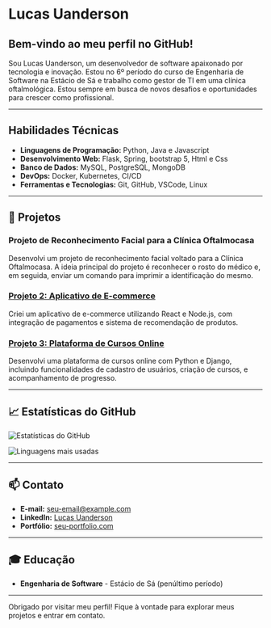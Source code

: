# Lucas Uanderson 

## Bem-vindo ao meu perfil no GitHub!

  Sou Lucas Uanderson, um desenvolvedor de software apaixonado por tecnologia e inovação. Estou no 6º período do curso de Engenharia de Software na Estácio de Sá e trabalho como gestor de TI em uma clínica oftalmológica. Estou sempre em busca de novos desafios e oportunidades para crescer como profissional.

---

## Habilidades Técnicas

- **Linguagens de Programação:** Python, Java e Javascript
- **Desenvolvimento Web:** Flask, Spring, bootstrap 5, Html e Css
- **Banco de Dados:** MySQL, PostgreSQL, MongoDB
- **DevOps:** Docker, Kubernetes, CI/CD
- **Ferramentas e Tecnologias:** Git, GitHub, VSCode, Linux

---

## 🚀 Projetos

### Projeto de Reconhecimento Facial para a Clínica Oftalmocasa
Desenvolvi um projeto de reconhecimento facial voltado para a Clínica Oftalmocasa. A ideia principal do projeto é reconhecer o rosto do médico e, em seguida, enviar um comando para imprimir a identificação do mesmo.


### [Projeto 2: Aplicativo de E-commerce](https://github.com/seu-usuario/projeto2)
Criei um aplicativo de e-commerce utilizando React e Node.js, com integração de pagamentos e sistema de recomendação de produtos.

### [Projeto 3: Plataforma de Cursos Online](https://github.com/seu-usuario/projeto3)
Desenvolvi uma plataforma de cursos online com Python e Django, incluindo funcionalidades de cadastro de usuários, criação de cursos, e acompanhamento de progresso.

---

## 📈 Estatísticas do GitHub

![Estatísticas do GitHub](https://github-readme-stats.vercel.app/api?username=LucasUanderson&show_icons=true&theme=radical)

![Linguagens mais usadas](https://github-readme-stats.vercel.app/api/top-langs/?username=LucasUanderson&layout=compact&theme=radical)

---

## 📫 Contato

- **E-mail:** [seu-email@example.com](mailto:seu-email@example.com)
- **LinkedIn:** [Lucas Uanderson](https://www.linkedin.com/in/seu-usuario)
- **Portfólio:** [seu-portfolio.com](https://seu-portfolio.com)

---

## 🎓 Educação

- **Engenharia de Software** - Estácio de Sá (penúltimo período)

---

Obrigado por visitar meu perfil! Fique à vontade para explorar meus projetos e entrar em contato.




